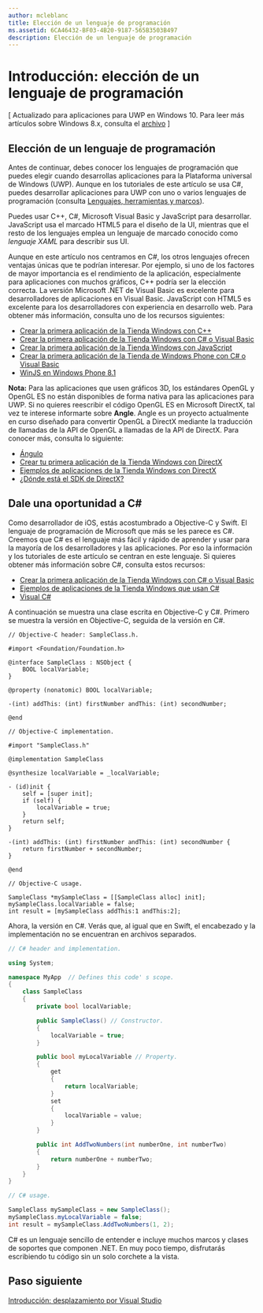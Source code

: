 ```yaml
---
author: mcleblanc
title: Elección de un lenguaje de programación
ms.assetid: 6CA46432-BF03-4B20-9187-565B3503B497
description: Elección de un lenguaje de programación
---
```


# Introducción: elección de un lenguaje de programación

\[ Actualizado para aplicaciones para UWP en Windows 10. Para leer más artículos sobre Windows 8.x, consulta el [archivo](http://go.microsoft.com/fwlink/p/?linkid=619132) \]

## Elección de un lenguaje de programación

Antes de continuar, debes conocer los lenguajes de programación que puedes elegir cuando desarrollas aplicaciones para la Plataforma universal de Windows (UWP). Aunque en los tutoriales de este artículo se usa C#, puedes desarrollar aplicaciones para UWP con uno o varios lenguajes de programación (consulta [Lenguajes, herramientas y marcos](https://msdn.microsoft.com/library/windows/apps/dn465799)).

Puedes usar C++, C#, Microsoft Visual Basic y JavaScript para desarrollar. JavaScript usa el marcado HTML5 para el diseño de la UI, mientras que el resto de los lenguajes emplea un lenguaje de marcado conocido como *lenguaje XAML* para describir sus UI.

Aunque en este artículo nos centramos en C#, los otros lenguajes ofrecen ventajas únicas que te podrían interesar. Por ejemplo, si uno de los factores de mayor importancia es el rendimiento de la aplicación, especialmente para aplicaciones con muchos gráficos, C++ podría ser la elección correcta. La versión Microsoft .NET de Visual Basic es excelente para desarrolladores de aplicaciones en Visual Basic. JavaScript con HTML5 es excelente para los desarrolladores con experiencia en desarrollo web. Para obtener más información, consulta uno de los recursos siguientes:

-   [Crear la primera aplicación de la Tienda Windows con C++](https://msdn.microsoft.com/library/windows/apps/hh974580)
-   [Crear la primera aplicación de la Tienda Windows con C# o Visual Basic](https://msdn.microsoft.com/library/windows/apps/hh974581)
-   [Crear la primera aplicación de la Tienda Windows con JavaScript](https://msdn.microsoft.com/library/windows/apps/br211385)
-   [Crear la primera aplicación de la Tienda de Windows Phone con C# o Visual Basic](http://go.microsoft.com/fwlink/p/?LinkID=397877)
-   [WinJS en Windows Phone 8.1](http://go.microsoft.com/fwlink/p/?LinkID=397879)

**Nota:**  Para las aplicaciones que usen gráficos 3D, los estándares OpenGL y OpenGL ES no están disponibles de forma nativa para las aplicaciones para UWP. Si no quieres reescribir el código OpenGL ES en Microsoft DirectX, tal vez te interese informarte sobre **Angle**. Angle es un proyecto actualmente en curso diseñado para convertir OpenGL a DirectX mediante la traducción de llamadas de la API de OpenGL a llamadas de la API de DirectX. Para conocer más, consulta lo siguiente:
-   [Ángulo](https://code.google.com/p/angleproject/)
-   [Crear tu primera aplicación de la Tienda Windows con DirectX](https://msdn.microsoft.com/library/windows/apps/br229580)
-   [Ejemplos de aplicaciones de la Tienda Windows con DirectX](http://go.microsoft.com/fwlink/p/?LinkId=263603)
-   [¿Dónde está el SDK de DirectX?](https://msdn.microsoft.com/library/windows/desktop/ee663275)

## Dale una oportunidad a C#

Como desarrollador de iOS, estás acostumbrado a Objective-C y Swift. El lenguaje de programación de Microsoft que más se les parece es C#. Creemos que C# es el lenguaje más fácil y rápido de aprender y usar para la mayoría de los desarrolladores y las aplicaciones. Por eso la información y los tutoriales de este artículo se centran en este lenguaje. Si quieres obtener más información sobre C#, consulta estos recursos:

-   [Crear la primera aplicación de la Tienda Windows con C# o Visual Basic](https://msdn.microsoft.com/library/windows/apps/hh974581)
-   [Ejemplos de aplicaciones de la Tienda Windows que usan C#](http://go.microsoft.com/fwlink/p/?LinkId=263453)
-   [Visual C#](http://go.microsoft.com/fwlink/p/?LinkId=263450)

A continuación se muestra una clase escrita en Objective-C y C#. Primero se muestra la versión en Objective-C, seguida de la versión en C#.

```obj-c
// Objective-C header: SampleClass.h.

#import <Foundation/Foundation.h>

@interface SampleClass : NSObject {
    BOOL localVariable;
}

@property (nonatomic) BOOL localVariable;

-(int) addThis: (int) firstNumber andThis: (int) secondNumber;

@end
```

```obj-c
// Objective-C implementation.

#import "SampleClass.h"

@implementation SampleClass

@synthesize localVariable = _localVariable;

- (id)init {
    self = [super init];
    if (self) {
        localVariable = true;
    }
    return self;
}

-(int) addThis: (int) firstNumber andThis: (int) secondNumber {
    return firstNumber + secondNumber;
}

@end
```

```obj-c
// Objective-C usage.

SampleClass *mySampleClass = [[SampleClass alloc] init];
mySampleClass.localVariable = false;
int result = [mySampleClass addThis:1 andThis:2];
```

Ahora, la versión en C#. Verás que, al igual que en Swift, el encabezado y la implementación no se encuentran en archivos separados.

```csharp
// C# header and implementation.

using System;

namespace MyApp  // Defines this code' s scope.
{
    class SampleClass
    {
        private bool localVariable;

        public SampleClass() // Constructor.
        {
            localVariable = true;
        }

        public bool myLocalVariable // Property.
        {
            get
            {
                return localVariable;
            }
            set
            {
                localVariable = value; 
            }
        }

        public int AddTwoNumbers(int numberOne, int numberTwo)
        {
            return numberOne + numberTwo;
        }        
    }
}
```

```csharp
// C# usage.

SampleClass mySampleClass = new SampleClass();
mySampleClass.myLocalVariable = false;
int result = mySampleClass.AddTwoNumbers(1, 2);
```

C# es un lenguaje sencillo de entender e incluye muchos marcos y clases de soportes que componen .NET. En muy poco tiempo, disfrutarás escribiendo tu código sin un solo corchete a la vista.

## Paso siguiente

[Introducción: desplazamiento por Visual Studio](getting-started-getting-around-in-visual-studio.md)


<!--HONumber=May16_HO2-->


